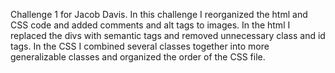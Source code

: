 Challenge 1 for Jacob Davis.
In this challenge I reorganized the html and CSS code and added comments and alt tags to images.
In the html I replaced the divs with semantic tags and removed unnecessary class and id tags.
In the CSS I combined several classes together into more generalizable classes and organized the order of the CSS file.
